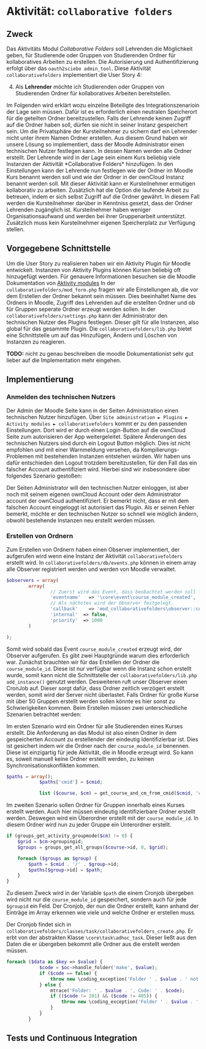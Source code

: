 # Aktivität: `collaborative folders`

## Zweck

Das Aktivitäts Modul *Collaborative Folders* soll Lehrenden die Möglichkeit geben, für Studierende oder Gruppen von Studierenden Ordner für kollaboratives Arbeiten zu erstellen.
Die Autorisierung und Authentifizierung erfolgt über das `oauth2sciebo admin_tool`. Diese Aktivität `collaborativefolders` implementiert die User Story 4:

<ol start="4">
  <li>Als <b>Lehrender</b> möchte ich Studierenden oder Gruppen von Studierenden Ordner für kollaboratives Arbeiten bereitstellen.</li>
</ol>
Im Folgenden wird erklärt wozu einzelne Beteiligte des Integrationszenarioin der Lage sein müssen.
Dafür ist es erforderlich einen neutralen Speicherort für die geteilten Ordner bereitzustellen. Falls der Lehrende keinen Zugriff auf die Ordner haben soll, dürfen sie nicht in seiner Instanz gespeichert sein. Um die Privatsphäre der Kursteilnehmer zu sichern darf ein Lehrender nicht unter ihrem Namen Ordner erstellen. Aus diesem Grund haben wir unsere Lösung so implementiert, dass der Moodle Administrator einen technischen Nutzer festlegen kann. In dessen Namen werden alle Ordner erstellt.
Der Lehrende wird in der Lage sein einem Kurs beliebig viele Instanzen der Aktivität *Collaborative Folders* hinzufügen. In den Einstellungen kann der Lehrende
nun festlegen wie der Ordner im Moodle Kurs benannt werden soll und wie der Ordner in der ownCloud Instanz benannt werden soll. Mit dieser Aktivität kann er Kursteilnehmer ermutigen kollaborativ zu arbeiten. Zusätzlich hat die Option die laufende Arbeit zu betreuen, indem er sich selbst Zugriff auf die Ordner gewährt. In diesem Fall werden die Kursteilnehmer darüber in Kenntniss gesetzt, dass der Ordner Lehrenden zugänglich ist.
Kursteilnehmer haben weniger Organisationsaufwand und werden bei ihrer Gruppenarbeit unterstützt. Zusätzlich muss kein Kursteilnehmer eigenen Speicherplatz zur Verfügung stellen.


## Vorgegebene Schnittstelle
Um die User Story zu realisieren haben wir ein Aktivity Plugin für Moodle entwickelt. Instanzen von Aktivity Plugins können Kursen beliebig oft hinzugefügt werden.
Für genauere Informationen besuchen sie die Moodle Dokumentation von [Aktivity modules](https://docs.moodle.org/dev/Activity_modules "Activity Modules")
In der `collaborativefolders/mod_form.php` fragen wir alle Einstellungen ab, die vor dem Erstellen der Ordner bekannt sein müssen. Dies beeinhaltet Name des Ordners in Moodle, Zugriff des Lehrenden auf die erstellten Ordner und ob für Gruppen seperate Ordner erzeugt werden sollen.
In der `collaborativefolders/settings.php` kann der Administrator den technischen Nutzer des Plugins festlegen. Dieser gilt für alle Instanzen, also global für das gesammte Plugin.
Die `collaborativefolders/lib.php` bietet eine Schnittstelle um auf das Hinzufügen, Ändern und Löschen von Instanzen zu reagieren.
<div class="alert alert-danger">
  <strong>TODO:</strong> nicht zu genau beschreiben die moodle Dokumentationist sehr gut lieber auf die Implementation mehr eingehen.
</div>

## Implementierung
### Anmelden des technischen Nutzers

Der Admin der Moodle Seite kann in der Seiten Administration einen technischen Nutzer hinzufügen. Über `Site administration ► Plugins ► Activity modules ► collaborativefolders` kommt er zu den passenden Einstellungen. Dort wird er durch einen Login-Button auf die ownCloud Seite zum autorisieren der App weitergeleitet. Spätere Änderungen des technischen Nutzers sind durch ein Logout Button möglich. Dies ist nicht empfohlen und mit einer Warnmeldung versehen, da Kompilierungs-Problemen mit bestehenden Instanzen entstehen würden. Wir haben uns dafür entschieden den Logout trotzdem bereitzustellen, für den Fall das ein falscher Account authentifiziert wird. Hierbei sind wir insbesondere über folgendes Szenario gestoßen:

Der Seiten Administrator will den technischen Nutzer einloggen, ist aber noch mit seinem eigenen ownCloud Account oder dem Administrator account der ownCloud authentifiziert. Er bemerkt nicht, dass er mit dem falschen Account eingeloggt ist autorisiert das Plugin. Als er seinen Fehler bemerkt, möchte er den technischen Nutzer so schnell wie möglich ändern, obwohl bestehende Instanzen neu erstellt werden müssen.


### Erstellen von Ordnern
Zum Erstellen von Ordnern haben einen Observer implementiert, der aufgerufen wird wenn eine Instanz der Aktivität `collaborativefolders` erstellt wird.
In `collaborativefolders/db/events.php` können in einem array alle Observer registriert werden und werden von Moodle verwaltet.
```php
$observers = array(
        array(
                // Zuerst wird das Event, dass beobachtet werden soll festgelegt.
                'eventname'   => '\core\event\course_module_created',
                // Als nächstes wird der Observer festgelegt.
                'callback'    => 'mod_collaborativefolders\observer::collaborativefolders_created',
                'internal'  => false,
                'priority'  => 1000
        )

);
```
Somit wird sobald das Event `course_module_created` erzeugt wird, der Observer aufgerufen. Es gibt zwei Hauptgründe warum dies erforderlich war. Zunächst brauchten wir für das Erstellen der Ordner die `course_module_id`. Diese ist nur verfügbar wenn die Instanz schon erstellt wurde, somit kann nicht die Schnittstelle der `collaborativefolders/lib.php` `add_instance()` genutzt werden. Desweiteren ruft unser Observer einen CronJob auf. Dieser sorgt dafür, dass Ordner zeitlich verzögert erstellt werden, somit wird der Server nicht überlastet. Falls Ordner für große Kurse mit über 50 Gruppen erstellt werden sollen könnte es hier sonst zu Schwierigkeiten kommen.
Beim Erstellen müssen zwei unterschiedliche Szenarien betrachtet werden:

Im ersten Szenario wird ein Ordner für alle Studierenden eines Kurses erstellt.
Die Anforderung an das Modul ist also einen Ordner in dem gespeicherten Account zu erstellender der eindeutig Identifizierbar ist. Dies ist gesichert indem wir die Ordner nach der `course_module_id` benennen. Diese ist einzigartig für jede Aktivität, die in Moodle erzeugt wird. So kann es, soweit manuell
keine Ordner erstellt werden, zu keinen Synchronisationskonflikten kommen.

``` php
$paths = array();
            $paths['cmid'] = $cmid;

            list ($course, $cm) = get_course_and_cm_from_cmid($cmid, 'collaborativefolders');
```

Im zweiten Szenario sollen Ordner für Gruppen innerhalb eines Kurses erstellt werden.
Auch hier müssen eindeutig identifizierbare Ordner erstellt werden. Deswegen wird ein Überordner erstellt mit der `course_module_id`. In diesem Ordner wird nun zu jeder Gruppe ein Unterordner erstellt.
``` php
if (groups_get_activity_groupmode($cm) != 0) {
    $grid = $cm->groupingid;
    $groups = groups_get_all_groups($course->id, 0, $grid);

    foreach ($groups as $group) {
        $path = $cmid . '/' . $group->id;
        $paths[$group->id] = $path;
    }
}
```
Zu diesem Zweck wird in der Variable `$path` die einem Cronjob übergeben wird nicht nur die `course_module_id` gespeichert, sondern auch für jede `$groupid` ein Feld.
Der Cronjob, der nun die Ordner erstellt, kann anhand der Einträge im Array erkennen wie viele und welche Ordner er erstellen muss.

Der Cronjob findet sich in `collaborativefolders/classes/task/collaborativefolders_create.php`. Er erbt von der abstrakten Klasse `\core\task\adhoc_task`.
Dieser ließt aus den Daten die er übergeben bekommt alle Ordner aus die erstellt werden müssen.
``` php
foreach ($data as $key => $value) {
            $code = $oc->handle_folder('make', $value);
            if ($code == false) {
                throw new \coding_exception('Folder ' . $value . ' not created.');
            } else {
                mtrace('Folder: ' . $value . ', Code: ' . $code);
                if (($code != 201) && ($code != 405)) {
                    throw new \coding_exception('Folder ' . $value . ' not created.');
                }
            }
        }
```
## Tests und Continuous Integration
